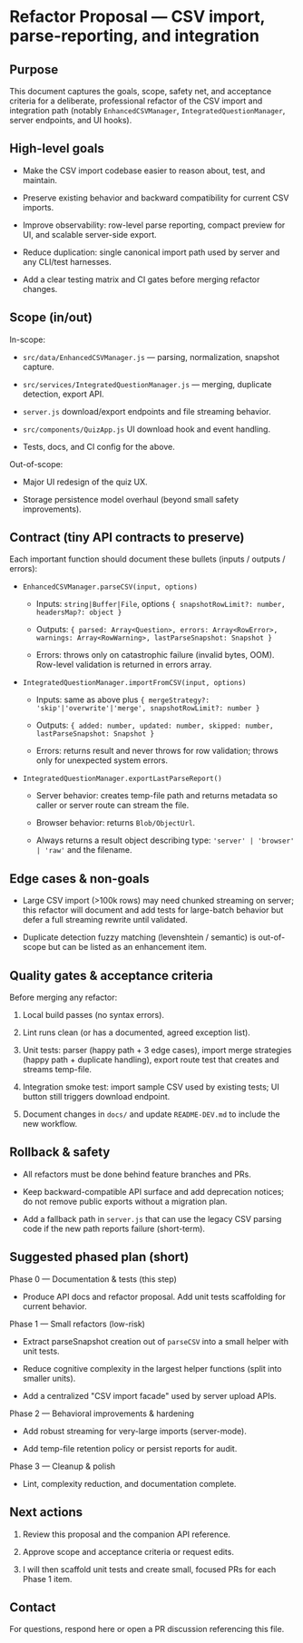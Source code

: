 
Refactor Proposal — CSV import, parse-reporting, and integration
================================================================

Purpose
-------

This document captures the goals, scope, safety net, and acceptance criteria for a deliberate, professional refactor of the CSV import and integration path (notably `EnhancedCSVManager`, `IntegratedQuestionManager`, server endpoints, and UI hooks).

High-level goals
----------------

- Make the CSV import codebase easier to reason about, test, and maintain.

- Preserve existing behavior and backward compatibility for current CSV imports.

- Improve observability: row-level parse reporting, compact preview for UI, and scalable server-side export.

- Reduce duplication: single canonical import path used by server and any CLI/test harnesses.

- Add a clear testing matrix and CI gates before merging refactor changes.

Scope (in/out)
--------------

In-scope:

- `src/data/EnhancedCSVManager.js` — parsing, normalization, snapshot capture.

- `src/services/IntegratedQuestionManager.js` — merging, duplicate detection, export API.

- `server.js` download/export endpoints and file streaming behavior.

- `src/components/QuizApp.js` UI download hook and event handling.

- Tests, docs, and CI config for the above.

Out-of-scope:

- Major UI redesign of the quiz UX.

- Storage persistence model overhaul (beyond small safety improvements).

Contract (tiny API contracts to preserve)
----------------------------------------

Each important function should document these bullets (inputs / outputs / errors):

- `EnhancedCSVManager.parseCSV(input, options)`

  - Inputs: `string|Buffer|File`, options `{ snapshotRowLimit?: number, headersMap?: object }`

  - Outputs: `{ parsed: Array<Question>, errors: Array<RowError>, warnings: Array<RowWarning>, lastParseSnapshot: Snapshot }`

  - Errors: throws only on catastrophic failure (invalid bytes, OOM). Row-level validation is returned in errors array.

- `IntegratedQuestionManager.importFromCSV(input, options)`

  - Inputs: same as above plus `{ mergeStrategy?: 'skip'|'overwrite'|'merge', snapshotRowLimit?: number }`

  - Outputs: `{ added: number, updated: number, skipped: number, lastParseSnapshot: Snapshot }`

  - Errors: returns result and never throws for row validation; throws only for unexpected system errors.

- `IntegratedQuestionManager.exportLastParseReport()`

  - Server behavior: creates temp-file path and returns metadata so caller or server route can stream the file.

  - Browser behavior: returns `Blob/ObjectUrl`.

  - Always returns a result object describing type: `'server' | 'browser' | 'raw'` and the filename.

Edge cases & non-goals
----------------------

- Large CSV import (>100k rows) may need chunked streaming on server; this refactor will document and add tests for large-batch behavior but defer a full streaming rewrite until validated.

- Duplicate detection fuzzy matching (levenshtein / semantic) is out-of-scope but can be listed as an enhancement item.

Quality gates & acceptance criteria
----------------------------------

Before merging any refactor:

1. Local build passes (no syntax errors).

2. Lint runs clean (or has a documented, agreed exception list).

3. Unit tests: parser (happy path + 3 edge cases), import merge strategies (happy path + duplicate handling), export route test that creates and streams temp-file.

4. Integration smoke test: import sample CSV used by existing tests; UI button still triggers download endpoint.

5. Document changes in `docs/` and update `README-DEV.md` to include the new workflow.

Rollback & safety
-----------------

- All refactors must be done behind feature branches and PRs.

- Keep backward-compatible API surface and add deprecation notices; do not remove public exports without a migration plan.

- Add a fallback path in `server.js` that can use the legacy CSV parsing code if the new path reports failure (short-term).

Suggested phased plan (short)
-----------------------------

Phase 0 — Documentation & tests (this step)

- Produce API docs and refactor proposal. Add unit tests scaffolding for current behavior.

Phase 1 — Small refactors (low-risk)

- Extract parseSnapshot creation out of `parseCSV` into a small helper with unit tests.

- Reduce cognitive complexity in the largest helper functions (split into smaller units).

- Add a centralized "CSV import facade" used by server upload APIs.

Phase 2 — Behavioral improvements & hardening

- Add robust streaming for very-large imports (server-mode).

- Add temp-file retention policy or persist reports for audit.

Phase 3 — Cleanup & polish

- Lint, complexity reduction, and documentation complete.

Next actions
------------

1. Review this proposal and the companion API reference.

2. Approve scope and acceptance criteria or request edits.

3. I will then scaffold unit tests and create small, focused PRs for each Phase 1 item.

Contact
-------

For questions, respond here or open a PR discussion referencing this file.
